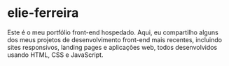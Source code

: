 # elie-ferreira
Este é o meu portfólio front-end hospedado. Aqui, eu compartilho alguns dos meus projetos de desenvolvimento front-end mais recentes, incluindo sites responsivos, landing pages e aplicações web, todos desenvolvidos usando HTML, CSS e JavaScript.
